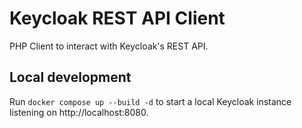 # Keycloak REST API Client
PHP Client to interact with Keycloak's REST API.

## Local development
Run `docker compose up --build -d` to start a local Keycloak instance listening on http://localhost:8080.
